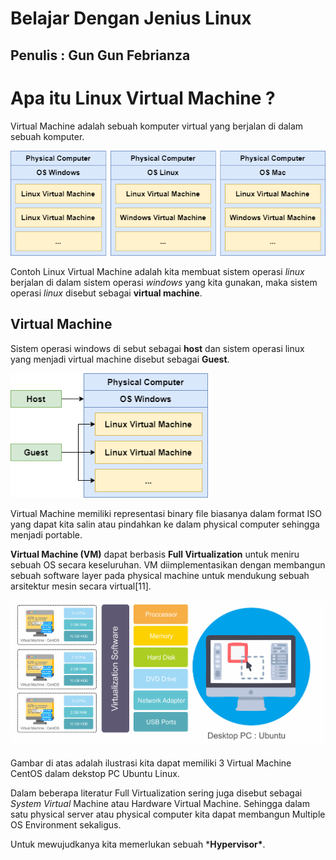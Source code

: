 # Belajar Dengan Jenius Linux

## Penulis : Gun Gun Febrianza

# Apa itu Linux Virtual Machine ?

Virtual Machine adalah sebuah komputer virtual yang berjalan di dalam sebuah komputer.

<img src="../assets/VirtualMachine.png" style="zoom:90%;" />

Contoh Linux Virtual Machine adalah kita membuat sistem operasi *linux* berjalan di dalam sistem operasi *windows* yang kita gunakan, maka sistem operasi *linux* disebut sebagai **virtual machine**. 

## Virtual Machine

Sistem operasi windows di sebut sebagai **host** dan sistem operasi linux yang menjadi virtual machine disebut sebagai **Guest**.

<img src="../assets/VirtualMachine1.png" style="zoom:90%;" />

Virtual Machine memiliki representasi binary file biasanya dalam format ISO yang dapat kita salin atau pindahkan ke dalam physical computer sehingga menjadi portable.

**Virtual Machine (VM)** dapat berbasis **Full Virtualization** untuk meniru sebuah OS secara keseluruhan. VM diimplementasikan dengan membangun sebuah software layer pada physical machine untuk mendukung sebuah arsitektur mesin secara virtual[11]. 

<img src="../assets/VirtualMachine2.png" style="zoom:90%;" />

Gambar di atas adalah ilustrasi kita dapat memiliki 3 Virtual Machine CentOS dalam dekstop PC Ubuntu Linux.

Dalam beberapa literatur Full Virtualization sering juga disebut sebagai *System Virtual* Machine atau Hardware Virtual Machine. Sehingga dalam satu physical server atau physical computer kita dapat membangun Multiple OS Environment sekaligus. 

Untuk mewujudkanya kita memerlukan sebuah ***Hypervisor\***.
